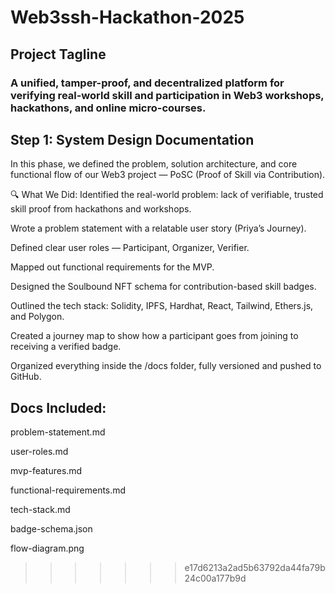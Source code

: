 # Web3ssh-Hackathon-2025

## Project Tagline
### A unified, tamper-proof, and decentralized platform for verifying real-world skill and participation in Web3 workshops, hackathons, and online micro-courses.

## Step 1: System Design Documentation
In this phase, we defined the problem, solution architecture, and core functional flow of our Web3 project — PoSC (Proof of Skill via Contribution).

🔍 What We Did:
Identified the real-world problem: lack of verifiable, trusted skill proof from hackathons and workshops.

Wrote a problem statement with a relatable user story (Priya’s Journey).

Defined clear user roles — Participant, Organizer, Verifier.

Mapped out functional requirements for the MVP.

Designed the Soulbound NFT schema for contribution-based skill badges.

Outlined the tech stack: Solidity, IPFS, Hardhat, React, Tailwind, Ethers.js, and Polygon.

Created a journey map to show how a participant goes from joining to receiving a verified badge.

Organized everything inside the /docs folder, fully versioned and pushed to GitHub.

## Docs Included:
problem-statement.md

user-roles.md

mvp-features.md

functional-requirements.md

tech-stack.md

badge-schema.json

flow-diagram.png
>>>>>>> e17d6213a2ad5b63792da44fa79b24c00a177b9d

